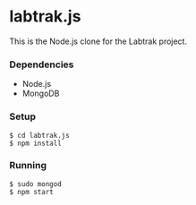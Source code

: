# labtrak.js
This is the Node.js clone for the Labtrak project.

### Dependencies
- Node.js
- MongoDB

### Setup
```
$ cd labtrak.js
$ npm install
```

### Running
```
$ sudo mongod
$ npm start
```

